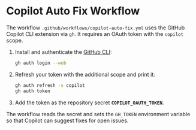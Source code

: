 # Copilot Auto Fix Workflow

The workflow `.github/workflows/copilot-auto-fix.yml` uses the GitHub Copilot CLI extension via `gh`. It requires an OAuth token with the `copilot` scope.

1. Install and authenticate the [GitHub CLI](https://cli.github.com/):

   ```bash
   gh auth login --web
   ```

2. Refresh your token with the additional scope and print it:

   ```bash
   gh auth refresh -s copilot
   gh auth token
   ```

3. Add the token as the repository secret **`COPILOT_OAUTH_TOKEN`**.

The workflow reads the secret and sets the `GH_TOKEN` environment variable so that Copilot can suggest fixes for open issues.
